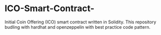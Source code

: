 # ICO-Smart-Contract-
Initial Coin Offering (ICO) smart contract written in Solidity. This repository budling with hardhat and openzeppelin with best practice code pattern.
